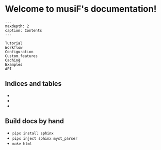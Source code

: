# Welcome to musiF's documentation!

```{toctree}
---
maxdepth: 2
caption: Contents
---

Tutorial
Workflow
Configuration
Custom_features
Caching
Examples
API

```

## Indices and tables

* [](genindex)
* [](modindex)
* [](search)

## Build docs by hand
* `pipx install sphinx`
* `pipx inject sphinx myst_parser`
* `make html`

